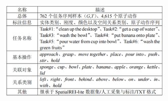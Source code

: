 ![Image text](https://github.com/forbiddenname/Datasets-for-HRC/blob/main/Scene%20Understanding/RGB-D-Images/imagestore/%E5%BE%AE%E4%BF%A1%E5%9B%BE%E7%89%87_20240315174023.png)
